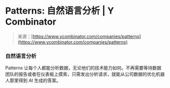 <!--yml

category: 未分类

date: 2024-05-27 14:44:55

-->

# Patterns: 自然语言分析 | Y Combinator

> 来源：[https://www.ycombinator.com/companies/patterns](https://www.ycombinator.com/companies/patterns)

### 自然语言分析

Patterns 让每个人都能分析数据，无论他们的技术能力如何。不再需要等待数据团队的报告或者在仪表板上摸索，只需发出分析请求，就能从公司数据的优化机器人那里得到 AI 生成的答案。
